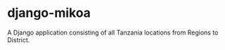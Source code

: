 # django-mikoa

A Django application consisting of all Tanzania locations from Regions to District.
